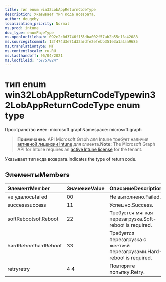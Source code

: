 ```yaml
---
title: тип enum win32LobAppReturnCodeType
description: Указывает тип кода возврата.
author: dougeby
localization_priority: Normal
ms.prod: intune
doc_type: enumPageType
ms.openlocfilehash: 092e2c0d3746f155dba002f57ab2b55c10a42088
ms.sourcegitcommit: 13f474d3e71d32a5dfe2efebb351e3a1a5aa9685
ms.translationtype: MT
ms.contentlocale: ru-RU
ms.lasthandoff: 06/04/2021
ms.locfileid: "52757824"
---
```

# <a name="win32lobappreturncodetype-enum-type"></a><span data-ttu-id="c881c-103">тип enum win32LobAppReturnCodeType</span><span class="sxs-lookup"><span data-stu-id="c881c-103">win32LobAppReturnCodeType enum type</span></span>

<span data-ttu-id="c881c-104">Пространство имен: microsoft.graph</span><span class="sxs-lookup"><span data-stu-id="c881c-104">Namespace: microsoft.graph</span></span>

> <span data-ttu-id="c881c-105">**Примечание.** API Microsoft Graph для Intune требует наличия [активной лицензии Intune](https://go.microsoft.com/fwlink/?linkid=839381) для клиента.</span><span class="sxs-lookup"><span data-stu-id="c881c-105">**Note:** The Microsoft Graph API for Intune requires an [active Intune license](https://go.microsoft.com/fwlink/?linkid=839381) for the tenant.</span></span>

<span data-ttu-id="c881c-106">Указывает тип кода возврата.</span><span class="sxs-lookup"><span data-stu-id="c881c-106">Indicates the type of return code.</span></span>

## <a name="members"></a><span data-ttu-id="c881c-107">Элементы</span><span class="sxs-lookup"><span data-stu-id="c881c-107">Members</span></span>
|<span data-ttu-id="c881c-108">Элемент</span><span class="sxs-lookup"><span data-stu-id="c881c-108">Member</span></span>|<span data-ttu-id="c881c-109">Значение</span><span class="sxs-lookup"><span data-stu-id="c881c-109">Value</span></span>|<span data-ttu-id="c881c-110">Описание</span><span class="sxs-lookup"><span data-stu-id="c881c-110">Description</span></span>|
|:---|:---|:---|
|<span data-ttu-id="c881c-111">не удалось</span><span class="sxs-lookup"><span data-stu-id="c881c-111">failed</span></span>|<span data-ttu-id="c881c-112">0</span><span class="sxs-lookup"><span data-stu-id="c881c-112">0</span></span>|<span data-ttu-id="c881c-113">Не выполнено.</span><span class="sxs-lookup"><span data-stu-id="c881c-113">Failed.</span></span>|
|<span data-ttu-id="c881c-114">success</span><span class="sxs-lookup"><span data-stu-id="c881c-114">success</span></span>|<span data-ttu-id="c881c-115">1</span><span class="sxs-lookup"><span data-stu-id="c881c-115">1</span></span>|<span data-ttu-id="c881c-116">Успешно.</span><span class="sxs-lookup"><span data-stu-id="c881c-116">Success.</span></span>|
|<span data-ttu-id="c881c-117">softReboot</span><span class="sxs-lookup"><span data-stu-id="c881c-117">softReboot</span></span>|<span data-ttu-id="c881c-118">2</span><span class="sxs-lookup"><span data-stu-id="c881c-118">2</span></span>|<span data-ttu-id="c881c-119">Требуется мягкая перезагрузка.</span><span class="sxs-lookup"><span data-stu-id="c881c-119">Soft-reboot is required.</span></span>|
|<span data-ttu-id="c881c-120">hardReboot</span><span class="sxs-lookup"><span data-stu-id="c881c-120">hardReboot</span></span>|<span data-ttu-id="c881c-121">3</span><span class="sxs-lookup"><span data-stu-id="c881c-121">3</span></span>|<span data-ttu-id="c881c-122">Требуется перезагрузка с жесткой перезагрузами.</span><span class="sxs-lookup"><span data-stu-id="c881c-122">Hard-reboot is required.</span></span>|
|<span data-ttu-id="c881c-123">retry</span><span class="sxs-lookup"><span data-stu-id="c881c-123">retry</span></span>|<span data-ttu-id="c881c-124">4 </span><span class="sxs-lookup"><span data-stu-id="c881c-124">4</span></span>|<span data-ttu-id="c881c-125">Повторите попытку.</span><span class="sxs-lookup"><span data-stu-id="c881c-125">Retry.</span></span>|




